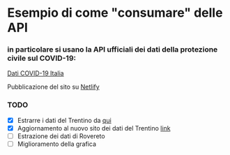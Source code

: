 # Esempio di come "consumare" delle API
### in particolare si usano la API ufficiali dei dati della protezione civile sul COVID-19:

[Dati COVID-19 Italia](https://github.com/pcm-dpc/COVID-19)

Pubblicazione del sito su [Netlify](https://pensive-wing-304270.netlify.com/)

### TODO

 - [x] Estrarre i dati del Trentino da [qui](https://datawrapper.dwcdn.net/57bYc/7/)
 - [x] Aggiornamento al nuovo sito dei dati del Trentino [link](https://covid19trentino.fbk.eu/)
 - [ ] Estrazione dei dati di Rovereto
 - [ ] Miglioramento della grafica